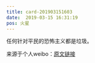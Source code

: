 ```yaml
---
title: card-201903151603
date:  2019-03-15 16:31:19
pos: 火星
---
```

任何针对平民的恐怖主义都是垃圾。 

来源于个人weibo：[原文链接](https://m.weibo.cn/status/Hl2tRv4yO?mblogid=Hl2tRv4yO)
